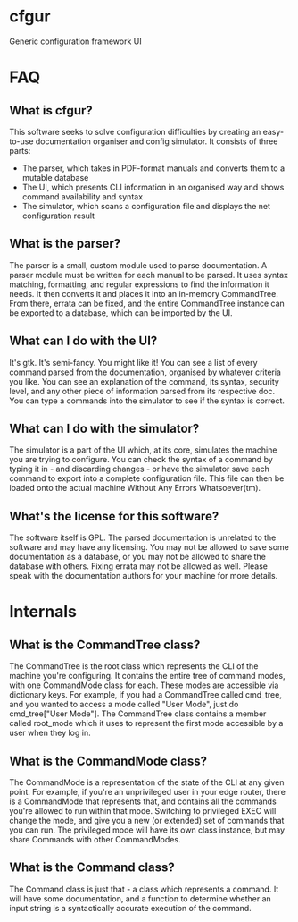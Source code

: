 # cfgur
Generic configuration framework UI

# FAQ
## What is cfgur?
This software seeks to solve configuration difficulties by creating an easy-to-use documentation organiser and config
simulator. It consists of three parts:
 - The parser, which takes in PDF-format manuals and converts them to a mutable database
 - The UI, which presents CLI information in an organised way and shows command availability and syntax
 - The simulator, which scans a configuration file and displays the net configuration result
 
## What is the parser?
The parser is a small, custom module used to parse documentation. A parser module must be written for each manual to 
be parsed. It uses syntax matching, formatting, and regular expressions to find the information it needs. It then 
converts it and places it into an in-memory CommandTree. From there, errata can be fixed, and the entire CommandTree
instance can be exported to a database, which can be imported by the UI.

## What can I do with the UI?
It's gtk. It's semi-fancy. You might like it!
You can see a list of every command parsed from the documentation, organised by whatever criteria you like.
You can see an explanation of the command, its syntax, security level, and any other piece of information parsed
from its respective doc.
You can type a commands into the simulator to see if the syntax is correct.

## What can I do with the simulator?
The simulator is a part of the UI which, at its core, simulates the machine you are trying to configure. You can check
the syntax of a command by typing it in - and discarding changes - or have the simulator save each command to export into
a complete configuration file. This file can then be loaded onto the actual machine Without Any Errors Whatsoever(tm).

## What's the license for this software?
The software itself is GPL. The parsed documentation is unrelated to the software and may have any licensing. You may not
be allowed to save some documentation as a database, or you may not be allowed to share the database with others. Fixing
errata may not be allowed as well. Please speak with the documentation authors for your machine for more details.

# Internals
## What is the CommandTree class?
The CommandTree is the root class which represents the CLI of the machine you're configuring. It contains the entire tree
of command modes, with one CommandMode class for each. These modes are accessible via dictionary keys. For example, if you
had a CommandTree called cmd_tree, and you wanted to access a mode called "User Mode", just do cmd_tree["User Mode"].
The CommandTree class contains a member called root_mode which it uses to represent the first mode accessible by a user 
when they log in.

## What is the CommandMode class?
The CommandMode is a representation of the state of the CLI at any given point. For example, if you're an unprivileged user
in your edge router, there is a CommandMode that represents that, and contains all the commands you're allowed to run within
that mode. Switching to privileged EXEC will change the mode, and give you a new (or extended) set of commands that you can
run. The privileged mode will have its own class instance, but may share Commands with other CommandModes.

## What is the Command class?
The Command class is just that - a class which represents a command. It will have some documentation, and a function to
determine whether an input string is a syntactically accurate execution of the command.
